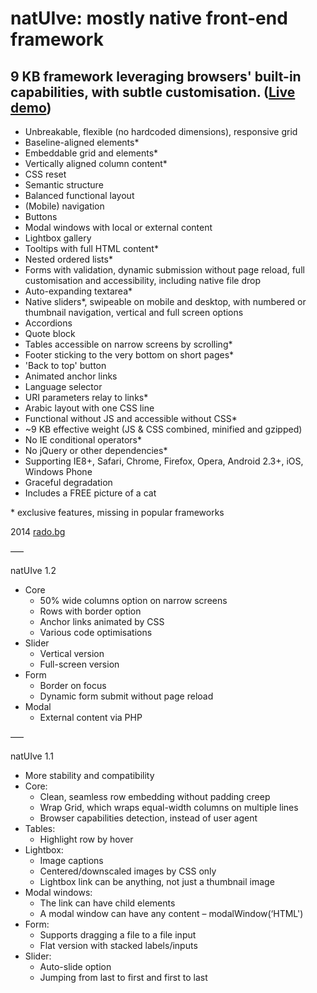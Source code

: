 natUIve: mostly native front-end framework
===

9 KB framework leveraging browsers' built-in capabilities, with subtle customisation. ([Live demo](http://radogado.github.io/natuive/))
---

- Unbreakable, flexible (no hardcoded dimensions), responsive grid
- Baseline-aligned elements*
- Embeddable grid and elements*
- Vertically aligned column content*
- CSS reset
- Semantic structure
- Balanced functional layout
- (Mobile) navigation
- Buttons
- Modal windows with local or external content
- Lightbox gallery
- Tooltips with full HTML content*
- Nested ordered lists*
- Forms with validation, dynamic submission without page reload, full customisation and accessibility, including native file drop
- Auto-expanding textarea*
- Native sliders*, swipeable on mobile and desktop, with numbered or thumbnail navigation, vertical and full screen options
- Accordions
- Quote block
- Tables accessible on narrow screens by scrolling*
- Footer sticking to the very bottom on short pages*
- 'Back to top' button
- Animated anchor links
- Language selector
- URI parameters relay to links*
- Arabic layout with one CSS line
- Functional without JS and accessible without CSS*
- ~9 KB effective weight (JS & CSS combined, minified and gzipped)
- No IE conditional operators*
- No jQuery or other dependencies*
- Supporting IE8+, Safari, Chrome, Firefox, Opera, Android 2.3+, iOS, Windows Phone
- Graceful degradation
- Includes a FREE picture of a cat

\* exclusive features, missing in popular frameworks

2014 [rado.bg](http://rado.bg)

–––

natUIve 1.2

- Core
	- 50% wide columns option on narrow screens
	- Rows with border option
	- Anchor links animated by CSS
	- Various code optimisations
- Slider
	- Vertical version
	- Full-screen version
- Form
	- Border on focus
	- Dynamic form submit without page reload
- Modal
	- External content via PHP

–––

natUIve 1.1

- More stability and compatibility
- Core:
	- Clean, seamless row embedding without padding creep
	- Wrap Grid, which wraps equal-width columns on multiple lines
	- Browser capabilities detection, instead of user agent
- Tables: 
	- Highlight row by hover
- Lightbox:
	- Image captions
	- Centered/downscaled images by CSS only
	- Lightbox link can be anything, not just a thumbnail image
- Modal windows: 
	- The link can have child elements
	- A modal window can have any content – modalWindow(‘HTML')
- Form:
	- Supports dragging a file to a file input
	- Flat version with stacked labels/inputs
- Slider:
	- Auto-slide option
	- Jumping from last to first and first to last

